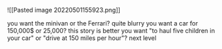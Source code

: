 ![[Pasted image 20220501155923.png]]


you want the minivan or the Ferrari? quite blurry
you want a car for 150,000$ or 25,000? this story is better
you want "to haul five children in your car" or "drive at 150 miles per hour"? next level